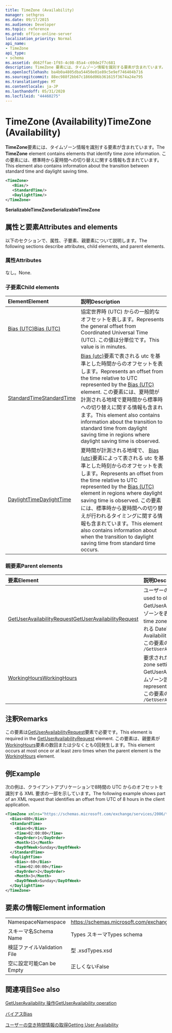 ```yaml
---
title: TimeZone (Availability)
manager: sethgros
ms.date: 09/17/2015
ms.audience: Developer
ms.topic: reference
ms.prod: office-online-server
localization_priority: Normal
api_name:
- TimeZone
api_type:
- schema
ms.assetid: d662ffae-1f93-4c08-85a4-c69de2f7c681
description: TimeZone 要素には、タイムゾーン情報を識別する要素が含まれています。 この要素には、標準時から夏時間への切り替えに関する情報も含まれています。
ms.openlocfilehash: ba4b0a4805dba54450e01e89c5e9ef746404b716
ms.sourcegitcommit: 88ec988f2bb67c1866d06b361615f3674a24e795
ms.translationtype: MT
ms.contentlocale: ja-JP
ms.lasthandoff: 05/31/2020
ms.locfileid: "44460275"
---
```

# <a name="timezone-availability"></a><span data-ttu-id="6c240-104">TimeZone (Availability)</span><span class="sxs-lookup"><span data-stu-id="6c240-104">TimeZone (Availability)</span></span>

<span data-ttu-id="6c240-105">**TimeZone**要素には、タイムゾーン情報を識別する要素が含まれています。</span><span class="sxs-lookup"><span data-stu-id="6c240-105">The **TimeZone** element contains elements that identify time zone information.</span></span> <span data-ttu-id="6c240-106">この要素には、標準時から夏時間への切り替えに関する情報も含まれています。</span><span class="sxs-lookup"><span data-stu-id="6c240-106">This element also contains information about the transition between standard time and daylight saving time.</span></span> 
  
```xml
<TimeZone>
   <Bias/>
   <StandardTime/>
   <DaylightTime/>
</TimeZone>
```

 <span data-ttu-id="6c240-107">**SerializableTimeZone**</span><span class="sxs-lookup"><span data-stu-id="6c240-107">**SerializableTimeZone**</span></span>
## <a name="attributes-and-elements"></a><span data-ttu-id="6c240-108">属性と要素</span><span class="sxs-lookup"><span data-stu-id="6c240-108">Attributes and elements</span></span>

<span data-ttu-id="6c240-109">以下のセクションで、属性、子要素、親要素について説明します。</span><span class="sxs-lookup"><span data-stu-id="6c240-109">The following sections describe attributes, child elements, and parent elements.</span></span>
  
### <a name="attributes"></a><span data-ttu-id="6c240-110">属性</span><span class="sxs-lookup"><span data-stu-id="6c240-110">Attributes</span></span>

<span data-ttu-id="6c240-111">なし。</span><span class="sxs-lookup"><span data-stu-id="6c240-111">None.</span></span>
  
### <a name="child-elements"></a><span data-ttu-id="6c240-112">子要素</span><span class="sxs-lookup"><span data-stu-id="6c240-112">Child elements</span></span>

|<span data-ttu-id="6c240-113">**Element**</span><span class="sxs-lookup"><span data-stu-id="6c240-113">**Element**</span></span>|<span data-ttu-id="6c240-114">**説明**</span><span class="sxs-lookup"><span data-stu-id="6c240-114">**Description**</span></span>|
|:-----|:-----|
|[<span data-ttu-id="6c240-115">Bias (UTC)</span><span class="sxs-lookup"><span data-stu-id="6c240-115">Bias (UTC)</span></span>](bias-utc.md) <br/> |<span data-ttu-id="6c240-116">協定世界時 (UTC) からの一般的なオフセットを表します。</span><span class="sxs-lookup"><span data-stu-id="6c240-116">Represents the general offset from Coordinated Universal Time (UTC).</span></span> <span data-ttu-id="6c240-117">この値は分単位です。</span><span class="sxs-lookup"><span data-stu-id="6c240-117">This value is in minutes.</span></span>  <br/> |
|[<span data-ttu-id="6c240-118">StandardTime</span><span class="sxs-lookup"><span data-stu-id="6c240-118">StandardTime</span></span>](standardtime.md) <br/> |<span data-ttu-id="6c240-119">[Bias (utc)](bias-utc.md)要素で表される utc を基準とした時間からのオフセットを表します。</span><span class="sxs-lookup"><span data-stu-id="6c240-119">Represents an offset from the time relative to UTC represented by the [Bias (UTC)](bias-utc.md) element.</span></span> <span data-ttu-id="6c240-120">この要素には、夏時間が計測される地域で夏時間から標準時への切り替えに関する情報も含まれます。</span><span class="sxs-lookup"><span data-stu-id="6c240-120">This element also contains information about the transition to standard time from daylight saving time in regions where daylight saving time is observed.</span></span>  <br/> |
|[<span data-ttu-id="6c240-121">DaylightTime</span><span class="sxs-lookup"><span data-stu-id="6c240-121">DaylightTime</span></span>](daylighttime.md) <br/> |<span data-ttu-id="6c240-122">夏時間が計測される地域で、 [Bias (utc)](bias-utc.md)要素によって表される utc を基準とした時刻からのオフセットを表します。</span><span class="sxs-lookup"><span data-stu-id="6c240-122">Represents an offset from the time relative to UTC represented by the [Bias (UTC)](bias-utc.md) element in regions where daylight saving time is observed.</span></span> <span data-ttu-id="6c240-123">この要素には、標準時から夏時間への切り替えが行われるタイミングに関する情報も含まれています。</span><span class="sxs-lookup"><span data-stu-id="6c240-123">This element also contains information about when the transition to daylight saving time from standard time occurs.</span></span>  <br/> |
   
### <a name="parent-elements"></a><span data-ttu-id="6c240-124">親要素</span><span class="sxs-lookup"><span data-stu-id="6c240-124">Parent elements</span></span>

|<span data-ttu-id="6c240-125">**要素**</span><span class="sxs-lookup"><span data-stu-id="6c240-125">**Element**</span></span>|<span data-ttu-id="6c240-126">**説明**</span><span class="sxs-lookup"><span data-stu-id="6c240-126">**Description**</span></span>|
|:-----|:-----|
|[<span data-ttu-id="6c240-127">GetUserAvailabilityRequest</span><span class="sxs-lookup"><span data-stu-id="6c240-127">GetUserAvailabilityRequest</span></span>](getuseravailabilityrequest.md) <br/> |<span data-ttu-id="6c240-128">ユーザーの空き時間情報を取得するために使用する引数が含まれています。</span><span class="sxs-lookup"><span data-stu-id="6c240-128">Contains the arguments used to obtain user availability information.</span></span> <span data-ttu-id="6c240-129">これはルート要素です。</span><span class="sxs-lookup"><span data-stu-id="6c240-129">This is a root element.</span></span>  <br/> <span data-ttu-id="6c240-130">GetUserAvailabilityRequest message の**TimeZone**要素は、要求の DateTime 値が指定されているタイムゾーンを表します。</span><span class="sxs-lookup"><span data-stu-id="6c240-130">The **TimeZone** element in the GetUserAvailabilityRequest message represents the time zone in which the DateTime values in the request are specified.</span></span> <span data-ttu-id="6c240-131">Availability service によって返される DateTime 値もこのタイムゾーンに含まれています。</span><span class="sxs-lookup"><span data-stu-id="6c240-131">The DateTime values returned by the Availability service are also in this time zone.</span></span>  <br/> <span data-ttu-id="6c240-132">この要素の XPath を次に示します。</span><span class="sxs-lookup"><span data-stu-id="6c240-132">The following is the XPath to this element:</span></span>  <br/>  `/GetUserAvailabilityRequest` <br/> |
|[<span data-ttu-id="6c240-133">WorkingHours</span><span class="sxs-lookup"><span data-stu-id="6c240-133">WorkingHours</span></span>](workinghours-ex15websvcsotherref.md) <br/> |<span data-ttu-id="6c240-134">要求されたメールボックスユーザーのタイムゾーン設定および稼働時間を表します。</span><span class="sxs-lookup"><span data-stu-id="6c240-134">Represents the time zone settings and working hours for the requested mailbox user.</span></span>  <br/> <span data-ttu-id="6c240-135">GetUserAvailabilityResponse message の**TimeZone**要素は、要求されたメールボックスユーザーのタイムゾーン設定を表します。</span><span class="sxs-lookup"><span data-stu-id="6c240-135">The **TimeZone** element in the GetUserAvailabilityResponse message represents the time zone settings of the requested mailbox user.</span></span>  <br/> <span data-ttu-id="6c240-136">この要素の XPath を次に示します。</span><span class="sxs-lookup"><span data-stu-id="6c240-136">The following is the XPath to this element:</span></span>  <br/>  `/GetUserAvailabilityResponse/FreeBusyResponseArray/FreeBusyResponse/FreeBusyView/WorkingHours` <br/> |
   
## <a name="remarks"></a><span data-ttu-id="6c240-137">注釈</span><span class="sxs-lookup"><span data-stu-id="6c240-137">Remarks</span></span>

<span data-ttu-id="6c240-138">この要素は[GetUserAvailabilityRequest](getuseravailabilityrequest.md)要素で必要です。</span><span class="sxs-lookup"><span data-stu-id="6c240-138">This element is required in the [GetUserAvailabilityRequest](getuseravailabilityrequest.md) element.</span></span> <span data-ttu-id="6c240-139">この要素は、親要素が[WorkingHours](workinghours-ex15websvcsotherref.md)要素の数回または少なくとも0回発生します。</span><span class="sxs-lookup"><span data-stu-id="6c240-139">This element occurs at most once or at least zero times when the parent element is the [WorkingHours](workinghours-ex15websvcsotherref.md) element.</span></span> 
  
## <a name="example"></a><span data-ttu-id="6c240-140">例</span><span class="sxs-lookup"><span data-stu-id="6c240-140">Example</span></span>

<span data-ttu-id="6c240-141">次の例は、クライアントアプリケーションで8時間の UTC からのオフセットを識別する XML 要求の一部を示しています。</span><span class="sxs-lookup"><span data-stu-id="6c240-141">The following example shows part of an XML request that identifies an offset from UTC of 8 hours in the client application.</span></span>
  
```XML
<TimeZone xmlns="https://schemas.microsoft.com/exchange/services/2006/types">
  <Bias>480</Bias>
  <StandardTime>
    <Bias>0</Bias>
    <Time>02:00:00</Time>
    <DayOrder>1</DayOrder>
    <Month>11</Month>
    <DayOfWeek>Sunday</DayOfWeek>
  </StandardTime>
  <DaylightTime>
    <Bias>-60</Bias>
    <Time>02:00:00</Time>
    <DayOrder>2</DayOrder>
    <Month>3</Month>
    <DayOfWeek>Sunday</DayOfWeek>
  </DaylightTime>
</TimeZone>
```

## <a name="element-information"></a><span data-ttu-id="6c240-142">要素の情報</span><span class="sxs-lookup"><span data-stu-id="6c240-142">Element information</span></span>

|||
|:-----|:-----|
|<span data-ttu-id="6c240-143">Namespace</span><span class="sxs-lookup"><span data-stu-id="6c240-143">Namespace</span></span>  <br/> |https://schemas.microsoft.com/exchange/services/2006/types  <br/> |
|<span data-ttu-id="6c240-144">スキーマ名</span><span class="sxs-lookup"><span data-stu-id="6c240-144">Schema Name</span></span>  <br/> |<span data-ttu-id="6c240-145">Types スキーマ</span><span class="sxs-lookup"><span data-stu-id="6c240-145">Types schema</span></span>  <br/> |
|<span data-ttu-id="6c240-146">検証ファイル</span><span class="sxs-lookup"><span data-stu-id="6c240-146">Validation File</span></span>  <br/> |<span data-ttu-id="6c240-147">型 .xsd</span><span class="sxs-lookup"><span data-stu-id="6c240-147">Types.xsd</span></span>  <br/> |
|<span data-ttu-id="6c240-148">空に設定可能</span><span class="sxs-lookup"><span data-stu-id="6c240-148">Can be Empty</span></span>  <br/> |<span data-ttu-id="6c240-149">正しくない</span><span class="sxs-lookup"><span data-stu-id="6c240-149">False</span></span>  <br/> |
   
## <a name="see-also"></a><span data-ttu-id="6c240-150">関連項目</span><span class="sxs-lookup"><span data-stu-id="6c240-150">See also</span></span>



[<span data-ttu-id="6c240-151">GetUserAvailability 操作</span><span class="sxs-lookup"><span data-stu-id="6c240-151">GetUserAvailability operation</span></span>](getuseravailability-operation.md)
  
[<span data-ttu-id="6c240-152">バイアス</span><span class="sxs-lookup"><span data-stu-id="6c240-152">Bias</span></span>](bias.md)


[<span data-ttu-id="6c240-153">ユーザーの空き時間情報の取得</span><span class="sxs-lookup"><span data-stu-id="6c240-153">Getting User Availability</span></span>](https://msdn.microsoft.com/library/d4133fcb-9b0f-4e6b-aadf-a389da83516a%28Office.15%29.aspx)

